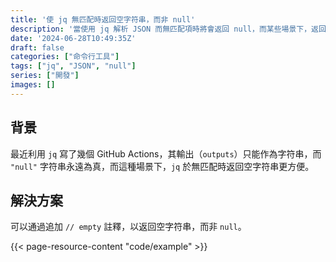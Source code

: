 ```yaml
---
title: '使 jq 無匹配時返回空字符串，而非 null'
description: '當使用 jq 解析 JSON 而無匹配項時將會返回 null，而某些場景下，返回空字符串會更方便。'
date: '2024-06-28T10:49:35Z'
draft: false
categories: ["命令行工具"]
tags: ["jq", "JSON", "null"]
series: ["開發"]
images: []
---
```


## 背景

最近利用 `jq` 寫了幾個 GitHub Actions，其輸出（`outputs`）只能作為字符串，而 `"null"` 字符串永遠為真，而這種場景下，`jq` 於無匹配時返回空字符串更方便。

## 解決方案

可以通過追加 `// empty` 註釋，以返回空字符串，而非 `null`。

{{< page-resource-content "code/example" >}}
